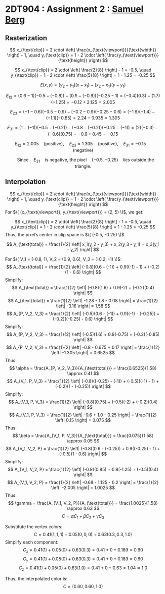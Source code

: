 # 2DT904 : Assignment 2 : [Samuel Berg](mailto:sb224sc@student.lnu.se)

## Rasterization

$$
x_{\text{clip}} = 2 \cdot \left( \frac{x_{\text{viewport}}}{\text{width}} \right) - 1, \quad y_{\text{clip}} = 1 - 2 \cdot \left( \frac{y_{\text{viewport}}}{\text{height}} \right)
$$

$$
x_{\text{clip}} = 2 \cdot \left( \frac{2}{8} \right) - 1 = -0.5, \quad y_{\text{clip}} = 1 - 2 \cdot \left( \frac{5}{8} \right) = 1 - 1.25 = -0.25
$$

$$
E(x, y) = (y_2 - y_1)(x - x_1) - (x_2 - x_1)(y - y_1)
$$

$$
E_{12} = (0.6 - 1)(-0.5 - (-0.8)) - (0.9 - (-0.8))(-0.25 - 1) = (-0.4)(0.3) - (1.7)(-1.25) = -0.12 + 2.125 = 2.005
$$

$$
E_{23} = (-1 - 0.6)(-0.5 - 0.9) - (-0.2 - 0.9)(-0.25 - 0.6) = (-1.6)(-1.4) - (-1.1)(-0.85) = 2.24 - 0.935 = 1.305
$$

$$
E_{31} = (1 - (-1))(-0.5 - (-0.2)) - (-0.8 - (-0.2))(-0.25 - (-1)) = (2)(-0.3) - (-0.6)(0.75) = -0.6 + 0.45 = -0.15
$$

$$
E_{12} = 2.005 \quad (\text{positive}), \quad E_{23} = 1.305 \quad (\text{positive}), \quad E_{31} = -0.15 \quad (\text{negative})
$$

$$
\quad \text{Since} \quad E_{31} \quad \text{is negative, the pixel} \quad (−0.5,−0.25) \quad \text{lies outside the triangle.}
$$

## Interpolation

$$
x_{\text{clip}} = 2 \cdot \left( \frac{x_{\text{viewport}}}{\text{width}} \right) - 1, \quad y_{\text{clip}} = 1 - 2 \cdot \left( \frac{y_{\text{viewport}}}{\text{height}} \right)
$$
For $\( (x_{\text{viewport}}, y_{\text{viewport}}) = (2, 5) \)$, we get:

$$
x_{\text{clip}} = 2 \cdot \left( \frac{2}{8} \right) - 1 = -0.5, \quad y_{\text{clip}} = 1 - 2 \cdot \left( \frac{5}{8} \right) = 1 - 1.25 = -0.25
$$
Thus, the pixel’s center in clip space is $\( (-0.5, -0.25) \)$.

$$
A_{\text{total}} = \frac{1}{2} \left| x_1(y_2 - y_3) + x_2(y_3 - y_1) + x_3(y_1 - y_2) \right|
$$

For $\( V_1 = (-0.8, 1), V_2 = (0.9, 0.6), V_3 = (-0.2, -1) \)$:
$$
A_{\text{total}} = \frac{1}{2} \left| (-0.8)(0.6 - (-1)) + 0.9((-1) - 1) + (-0.2)(1 - 0.6) \right|
$$
Simplify:
$$
A_{\text{total}} = \frac{1}{2} \left| (-0.8)(1.6) + 0.9(-2) + (-0.2)(0.4) \right|
$$
$$
A_{\text{total}} = \frac{1}{2} \left| -1.28 - 1.8 - 0.08 \right| = \frac{1}{2} \left| -3.16 \right| = 1.58
$$
$$
A_{P, V_2, V_3} = \frac{1}{2} \left| (-0.5)(0.6 - (-1)) + 0.9((-1) - (-0.25)) + (-0.2)((-0.25) - 0.6) \right|
$$
Simplify:
$$
A_{P, V_2, V_3} = \frac{1}{2} \left| (-0.5)(1.6) + 0.9(-0.75) + (-0.2)(-0.85) \right|
$$
$$
A_{P, V_2, V_3} = \frac{1}{2} \left| -0.8 - 0.675 + 0.17 \right| = \frac{1}{2} \left| -1.305 \right| = 0.6525
$$
Thus:
$$
\alpha = \frac{A_{P, V_2, V_3}}{A_{\text{total}}} = \frac{0.6525}{1.58} \approx 0.41
$$
$$
A_{V_1, P, V_3} = \frac{1}{2} \left| (-0.8)((-0.25) - (-1)) + (-0.5)((-1) - 1) + (-0.2)(1 - (-0.25)) \right|
$$
Simplify:
$$
A_{V_1, P, V_3} = \frac{1}{2} \left| (-0.8)(0.75) + (-0.5)(-2) + (-0.2)(0.4) \right|
$$
$$
A_{V_1, P, V_3} = \frac{1}{2} \left| -0.6 + 1.0 - 0.25 \right| = \frac{1}{2} \left| 0.15 \right| = 0.075
$$
Thus:
$$
\beta = \frac{A_{V_1, P, V_3}}{A_{\text{total}}} = \frac{0.075}{1.58} \approx 0.05
$$
$$
A_{V_1, V_2, P} = \frac{1}{2} \left| (-0.8)(0.6 - (-0.25)) + 0.9((-0.25) - 1) + (-0.5)(1 - 0.6) \right|
$$
Simplify:
$$
A_{V_1, V_2, P} = \frac{1}{2} \left| (-0.8)(0.85) + 0.9(-1.25) + (-0.5)(0.4) \right|
$$
$$
A_{V_1, V_2, P} = \frac{1}{2} \left| -0.68 - 1.125 - 0.2 \right| = \frac{1}{2} \left| -2.005 \right| = 1.0025
$$
Thus:
$$
\gamma = \frac{A_{V_1, V_2, P}}{A_{\text{total}}} = \frac{1.0025}{1.58} \approx 0.63
$$
$$
C = \alpha C_1 + \beta C_2 + \gamma C_3
$$

Substitute the vertex colors:
$$
C = 0.41 (1, 1, 1) + 0.05 (0, 0, 0) + 0.63 (0.3, 0.3, 1.0)
$$
Simplify each component:
$$
C_x = 0.41(1) + 0.05(0) + 0.63(0.3) = 0.41 + 0 + 0.189 = 0.60
$$
$$
C_y = 0.41(1) + 0.05(0) + 0.63(0.3) = 0.41 + 0 + 0.189 = 0.60
$$
$$
C_z = 0.41(1) + 0.05(0) + 0.63(1.0) = 0.41 + 0 + 0.63 = 1.04 \approx 1.0
$$

Thus, the interpolated color is:
$$
C = (0.60, 0.60, 1.0)
$$


